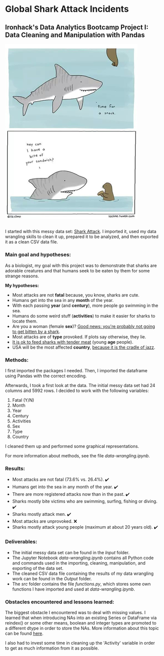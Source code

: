 # Global Shark Attack Incidents

## Ironhack's Data Analytics Bootcamp Project I: Data Cleaning and Manipulation with Pandas

![Don't think sharks are adorable?](/images/shark.jpeg)

## 

I started with this messy data set: [Shark Attack](https://www.kaggle.com/teajay/global-shark-attacks/version/1). I imported it, used my data wrangling skills to clean it up, prepared it to be analyzed, and then exported it as a clean CSV data file.

### Main goal and hypotheses:

As a biologist, my goal with this project was to demonstrate that sharks are adorable creatures and that humans seek to be eaten by them for some strange reasons.

**My hypotheses:**

* Most attacks are not **fatal** because, you know, sharks are cute.
* Humans get into the sea in any **month** of the year.
* With each passing **year** (and **century**), more people go swimming in the sea.
* Humans do some weird stuff (**activities**) to make it easier for sharks to locate them.
* Are you a woman (female **sex**)? [Good news: you're probably not going to get bitten by a shark](https://www.smh.com.au/environment/conservation/fact-sharks-pretty-much-only-bite-men-heres-why-20151029-gklnxo.html).
* Most attacks are of **type** provoked. If plots say otherwise, they lie.
* [It is ok to feed sharks with tender meat](https://www.elmundotoday.com/2010/04/un-colegio-de-miami-lleva-a-sus-alumnos-conflictivos-a-ver-de-cerca-a-los-tiburones/) (young **age** people).
* USA will be the most affected **country**, [because it is the cradle of jazz](https://www.theguardian.com/music/2018/may/10/sharks-love-jazz-macquarie-university-sydney).

### Methods:

I first imported the packages I needed. Then, I imported the dataframe using Pandas with the correct encoding.

Afterwards, I took a first look at the data. The initial messy data set had 24 columns and 5992 rows. I decided to work with the following variables:
1. Fatal (Y/N)
1. Month
1. Year
1. Century
1. Activities
1. Sex
1. Type
1. Country

I cleaned them up and performed some graphical representations.

For more information about methods, see the file *data-wrangling.ipynb*.

### Results:

* Most attacks are not fatal (73.6% vs. 26.4%). ✔️
* Humans get into the sea in any month of the year. ✔️
* There are more registered attacks now than in the past. ✔️
* Sharks mostly bite victims who are swimming, surfing, fishing or diving. ✔️
* Sharks mostly attack men. ✔️
* Most attacks are unprovoked. ❌
* Sharks mostly attack young people (maximum at about 20 years old). ✔️

### Deliverables:

* The initial messy data set can be found in the *Input* folder.
* The Jupyter Notebook *data-wrangling.ipynb* contains all Python code and commands used in the importing, cleaning, manipulation, and exporting of the data set.
* The cleaned CSV data file containing the results of my data wrangling work can be found in the *Output* folder.
* The *src* folder contains the file *functions.py*, which stores some own functions I have imported and used at *data-wrangling.ipynb*.

### Obstacles encountered and lessons learned:

The biggest obstacle I encountered was to deal with missing values. I learned that when introducing NAs into an existing Series or DataFrame via reindex() or some other means, boolean and integer types are promoted to a different dtype in order to store the NAs. More information about this topic can be found [here](https://pandas.pydata.org/pandas-docs/stable/user_guide/gotchas.html).

I also had to invest some time in cleaning up the 'Activity' variable in order to get as much information from it as possible.